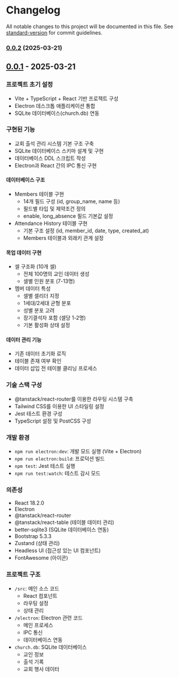 # Changelog

All notable changes to this project will be documented in this file. See [standard-version](https://github.com/conventional-changelog/standard-version) for commit guidelines.

### [0.0.2](https://github.com/ERUM-DEV/chul-check/compare/v0.0.1...v0.0.2) (2025-03-21)

## [0.0.1] - 2025-03-21

### 프로젝트 초기 설정
- Vite + TypeScript + React 기반 프로젝트 구성
- Electron 데스크톱 애플리케이션 통합
- SQLite 데이터베이스(church.db) 연동

### 구현된 기능
- 교회 출석 관리 시스템 기본 구조 구축
- SQLite 데이터베이스 스키마 설계 및 구현
- 데이터베이스 DDL 스크립트 작성
- Electron과 React 간의 IPC 통신 구현

#### 데이터베이스 구조
- Members 테이블 구현
  - 14개 필드 구성 (id, group_name, name 등)
  - 필드별 타입 및 제약조건 정의
  - enable, long_absence 필드 기본값 설정
- Attendance History 테이블 구현
  - 기본 구조 설정 (id, member_id, date, type, created_at)
  - Members 테이블과 외래키 관계 설정

#### 목업 데이터 구현
- 셀 구조화 (10개 셀)
  - 전체 100명의 교인 데이터 생성
  - 셀별 인원 분포 (7-13명)
- 멤버 데이터 특성
  - 셀별 셀리더 지정
  - 1세대/2세대 균형 분포
  - 성별 분포 고려
  - 장기결석자 포함 (셀당 1-2명)
  - 기본 활성화 상태 설정

#### 데이터 관리 기능
- 기존 데이터 초기화 로직
- 테이블 존재 여부 확인
- 데이터 삽입 전 테이블 클리닝 프로세스

### 기술 스택 구성
- @tanstack/react-router를 이용한 라우팅 시스템 구축
- Tailwind CSS를 이용한 UI 스타일링 설정
- Jest 테스트 환경 구성
- TypeScript 설정 및 PostCSS 구성

### 개발 환경
- `npm run electron:dev`: 개발 모드 실행 (Vite + Electron)
- `npm run electron:build`: 프로덕션 빌드
- `npm test`: Jest 테스트 실행
- `npm run test:watch`: 테스트 감시 모드

### 의존성
- React 18.2.0
- Electron
- @tanstack/react-router
- @tanstack/react-table (테이블 데이터 관리)
- better-sqlite3 (SQLite 데이터베이스 연동)
- Bootstrap 5.3.3
- Zustand (상태 관리)
- Headless UI (접근성 있는 UI 컴포넌트)
- FontAwesome (아이콘)

### 프로젝트 구조
- `/src`: 메인 소스 코드
  - React 컴포넌트
  - 라우팅 설정
  - 상태 관리
- `/electron`: Electron 관련 코드
  - 메인 프로세스
  - IPC 통신
  - 데이터베이스 연동
- `church.db`: SQLite 데이터베이스
  - 교인 정보
  - 출석 기록
  - 교회 행사 데이터

[0.0.1]: https://github.com/username/project/releases/tag/v0.0.1 